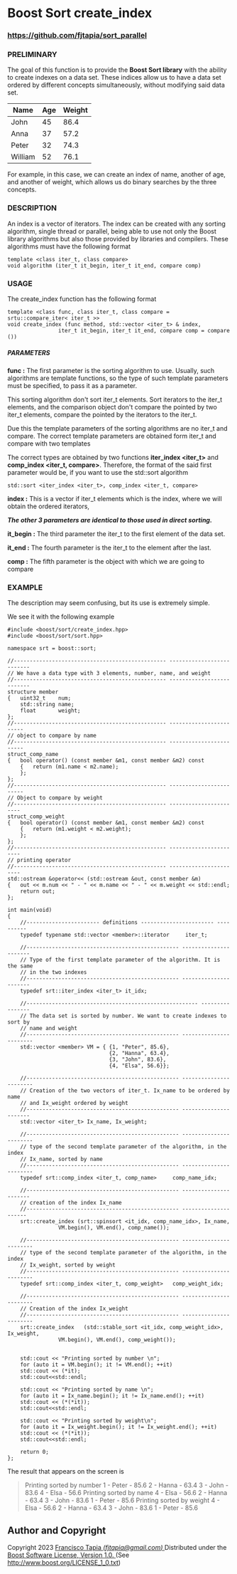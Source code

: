 
<h1>Boost Sort create_index
<h3> <a href="https://github.com/fjtapia/sort_parallel">https://github.com/fjtapia/sort_parallel</a> </h3>

<h3>PRELIMINARY</h3>

The goal of this function is to provide the **Boost Sort library** with the ability to create indexes on a data set. These indices allow us to have a data set ordered by different concepts simultaneously, without modifying said data set.

| Name | Age | Weight |
| --- | --- | --- |
| John | 45 | 86.4 |
| Anna | 37 | 57.2|
| Peter| 32 | 74.3 |
| William | 52 | 76.1 |

For example, in this case, we can create an index of name, another of age, and another of weight, which allows us do binary searches by the three concepts.



<h3>DESCRIPTION</h3>

An index is a vector of iterators. The index can be created with any sorting algorithm, single thread or parallel, being able to use not only the Boost library algorithms but also those provided by libraries and compilers. These algorithms must have the following format


    template <class iter_t, class compare>
    void algorithm (iter_t it_begin, iter_t it_end, compare comp)

<h3>USAGE</h3>

The create_index function has the following format

    template <class func, class iter_t, class compare = srtu::compare_iter< iter_t >>
    void create_index (func method, std::vector <iter_t> & index,
		            iter_t it_begin, iter_t it_end, compare comp = compare ())


<h5>PARAMETERS</h5>

**func :** The first parameter is the sorting algorithm to use. Usually, such algorithms are template functions, so the type of such template parameters must be specified, to pass it as a parameter.

This sorting algorithm don't sort iter_t elements. Sort iterators to the iter_t  elements, and the comparison object don't compare the pointed by two iter_t elements, compare the pointed by the iterators to the iter_t.

Due this the template parameters of the sorting algorithms are no iter_t and compare. The correct template parameters are obtained form iter_t and compare with two templates


The correct types are obtained by two functions **iter_index <iter_t>** and **comp_index <iter_t, compare>**. Therefore, the format of the said first parameter would be, if you want to use the std::sort algorithm

    std::sort <iter_index <iter_t>, comp_index <iter_t, compare>

**index :** This is a vector if  iter_t elements which is the index, where we will obtain the ordered iterators,

***The other 3 parameters are identical to those used in direct sorting.***

**it_begin :** The third parameter the iter_t to the first element of the data set.

**it_end :** The fourth parameter is the iter_t to the element after the last.

**comp :** The fifth parameter is the object with which we are going to compare


<h3>EXAMPLE</h3>

The description may seem confusing, but its use is extremely simple.

We see it with the following example

    #include <boost/sort/create_index.hpp>
    #include <boost/sort/sort.hpp>

    namespace srt = boost::sort;

    //------------------------------------------------ --------------------------
    // We have a data type with 3 elements, number, name, and weight
    //------------------------------------------------ --------------------------
    structure member
    {   uint32_t    num;
        std::string name;
        float       weight;
    };
    //------------------------------------------------ ------------------------
    // object to compare by name
    //------------------------------------------------ ------------------------
    struct_comp_name
    {   bool operator() (const member &m1, const member &m2) const
        {   return (m1.name < m2.name);
        };
    };
    //------------------------------------------------ ------------------------
    // Object to compare by weight
    //------------------------------------------------ -----------------------
    struct_comp_weight
    {   bool operator() (const member &m1, const member &m2) const
        {   return (m1.weight < m2.weight);
        };
    };
    //------------------------------------------------ -----------------------
    // printing operator
    //------------------------------------------------ -----------------------
    std::ostream &operator<< (std::ostream &out, const member &m)
    {   out << m.num << " - " << m.name << " - " << m.weight << std::endl;
        return out;
    };

    int main(void)
    {
        //----------------------- definitions ----------------------- ----------
        typedef typename std::vector <member>::iterator 	iter_t;

        //------------------------------------------------ ----------------------
        // Type of the first template parameter of the algorithm. It is the same
        // in the two indexes
        //------------------------------------------------ ----------------------
        typedef srt::iter_index <iter_t> it_idx;

        //------------------------------------------------------ ----------------
        // The data set is sorted by number. We want to create indexes to sort by
        // name and weight
        //------------------------------------------------ -----------------------
        std::vector <member> VM = { {1, "Peter", 85.6},
                                    {2, "Hanna", 63.4},
                                    {3, "John", 83.6},
                                    {4, "Elsa", 56.6}};

        //------------------------------------------------ -----------------------
        // Creation of the two vectors of iter_t. Ix_name to be ordered by name
        // and Ix_weight ordered by weight
        //------------------------------------------------ ----------------------
        std::vector <iter_t> Ix_name, Ix_weight;

        //------------------------------------------------ -----------------------
        // type of the second template parameter of the algorithm, in the index
        // Ix_name, sorted by name
        //------------------------------------------------ -----------------------
        typedef srt::comp_index <iter_t, comp_name>     comp_name_idx;

        //------------------------------------------------ ----------------------
        // creation of the index Ix_name
        //------------------------------------------------ ---------------------
        srt::create_index (srt::spinsort <it_idx, comp_name_idx>, Ix_name,
    		        VM.begin(), VM.end(), comp_name());

        //------------------------------------------------ -----------------------
        // type of the second template parameter of the algorithm, in the index
        // Ix_weight, sorted by weight
        //------------------------------------------------ -----------------------
        typedef srt::comp_index <iter_t, comp_weight> 	comp_weight_idx;

        //------------------------------------------------ -----------------------
        // Creation of the index Ix_weight
        //------------------------------------------------ -----------------------
        srt::create_index   (std::stable_sort <it_idx, comp_weight_idx>, Ix_weight,
    		        VM.begin(), VM.end(), comp_weight());


        std::cout << "Printing sorted by number \n";
        for (auto it = VM.begin(); it != VM.end(); ++it)
        std::cout << (*it);
        std::cout<<std::endl;

        std::cout << "Printing sorted by name \n";
        for (auto it = Ix_name.begin(); it != Ix_name.end(); ++it)
        std::cout << (*(*it));
        std::cout<<std::endl;

        std::cout << "Printing sorted by weight\n";
        for (auto it = Ix_weight.begin(); it != Ix_weight.end(); ++it)
        std::cout << (*(*it));
        std::cout<<std::endl;

        return 0;
    };

The result that appears on the screen is

>Printing sorted by number
1 - Peter - 85.6
2 - Hanna - 63.4
3 - John - 83.6
4 - Elsa - 56.6
>Printing sorted by name
4 - Elsa - 56.6
2 - Hanna - 63.4
3 - John - 83.6
1 - Peter - 85.6
>Printing sorted by weight
4 - Elsa - 56.6
2 - Hanna - 63.4
3 - John - 83.6
1 - Peter - 85.6



<h2>Author and Copyright</h2>

Copyright 2023  [Francisco Tapia *(fjtapia@gmail.com)* ](mail:fjtapia@gmail.com)
Distributed under the [Boost Software License, Version 1.0. ](http://www.boost.org/LICENSE_1_0.txt)  (See http://www.boost.org/LICENSE_1_0.txt)
